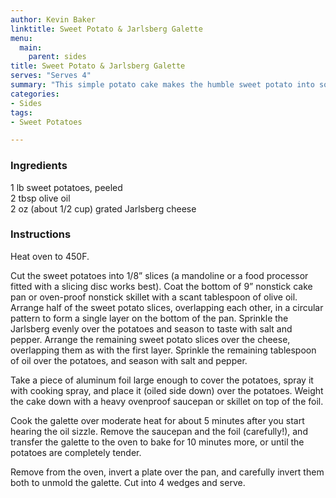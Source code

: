 ```yaml
---
author: Kevin Baker
linktitle: Sweet Potato & Jarlsberg Galette
menu:
  main:
    parent: sides
title: Sweet Potato & Jarlsberg Galette
serves: "Serves 4"
summary: "This simple potato cake makes the humble sweet potato into something a little more elevated, and it looks great on the plate."
categories:
- Sides
tags:
- Sweet Potatoes

---
```

### Ingredients

<div class="ingredient-list">

1 lb sweet potatoes, peeled  
2 tbsp olive oil  
2 oz (about 1/2 cup) grated Jarlsberg cheese  

</div>

### Instructions
Heat oven to 450F. 

Cut the sweet potatoes into 1/8” slices (a mandoline or a food processor fitted with a slicing disc works best). Coat the bottom of 9” nonstick cake pan or oven-proof nonstick skillet with a scant tablespoon of olive oil. Arrange half of the sweet potato slices, overlapping each other, in a circular pattern to form a single layer on the bottom of the pan. Sprinkle the Jarlsberg evenly over the potatoes and season to taste with salt and pepper. Arrange the remaining sweet potato slices over the cheese, overlapping them as with the first layer. Sprinkle the remaining tablespoon of oil over the potatoes, and season with salt and pepper.

Take a piece of aluminum foil large enough to cover the potatoes, spray it with cooking spray, and place it (oiled side down) over the potatoes. Weight the cake down with a heavy ovenproof saucepan or skillet on top of the foil.

Cook the galette over moderate heat for about 5 minutes after you start hearing the oil sizzle. Remove the saucepan and the foil (carefully!), and transfer the galette to the oven to bake for 10 minutes more, or until the potatoes are completely tender.

Remove from the oven, invert a plate over the pan, and carefully invert them both to unmold the galette. Cut into 4 wedges and serve.
